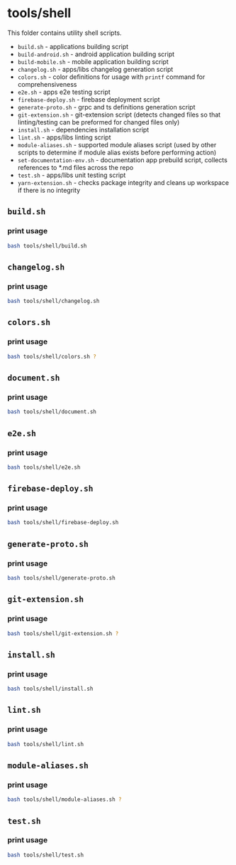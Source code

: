 # tools/shell

This folder contains utility shell scripts.

- `build.sh` - applications building script
- `build-android.sh` - android application building script
- `build-mobile.sh` - mobile application building script
- `changelog.sh` - apps/libs changelog generation script
- `colors.sh` - color definitions for usage with `printf` command for comprehensiveness
- `e2e.sh` - apps e2e testing script
- `firebase-deploy.sh` - firebase deployment script
- `generate-proto.sh` - grpc and ts definitions generation script
- `git-extension.sh` - git-extension script (detects changed files so that linting/testing can be preformed for changed files only)
- `install.sh` - dependencies installation script
- `lint.sh` - apps/libs linting script
- `module-aliases.sh` - supported module aliases script (used by other scripts to determine if module alias exists before performing action)
- `set-documentation-env.sh` - documentation app prebuild script, collects references to \*.md files across the repo
- `test.sh` - apps/libs unit testing script
- `yarn-extension.sh` - checks package integrity and cleans up workspace if there is no integrity

## `build.sh`

### print usage

```bash
bash tools/shell/build.sh
```

## `changelog.sh`

### print usage

```bash
bash tools/shell/changelog.sh
```

## `colors.sh`

### print usage

```bash
bash tools/shell/colors.sh ?
```

## `document.sh`

### print usage

```bash
bash tools/shell/document.sh
```

## `e2e.sh`

### print usage

```bash
bash tools/shell/e2e.sh
```

## `firebase-deploy.sh`

### print usage

```bash
bash tools/shell/firebase-deploy.sh
```

## `generate-proto.sh`

### print usage

```bash
bash tools/shell/generate-proto.sh
```

## `git-extension.sh`

### print usage

```bash
bash tools/shell/git-extension.sh ?
```

## `install.sh`

### print usage

```bash
bash tools/shell/install.sh
```

## `lint.sh`

### print usage

```bash
bash tools/shell/lint.sh
```

## `module-aliases.sh`

### print usage

```bash
bash tools/shell/module-aliases.sh ?
```

## `test.sh`

### print usage

```bash
bash tools/shell/test.sh
```
